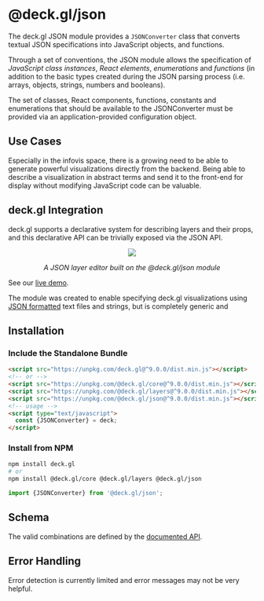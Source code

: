 # @deck.gl/json

The deck.gl JSON module provides a `JSONConverter` class that converts textual JSON specifications into JavaScript objects, and functions.

Through a set of conventions, the JSON module allows the specification of _JavaScript class instances_, _React elements_, _enumerations_ and _functions_ (in addition to the basic types created during the JSON parsing process (i.e. arrays, objects, strings, numbers and booleans).

The set of classes, React components, functions, constants and enumerations that should be available to the JSONConverter must be provided via an application-provided configuration object.

## Use Cases

Especially in the infovis space, there is a growing need to be able to generate powerful visualizations directly from the backend. Being able to describe a visualization in abstract terms and send it to the front-end for display without modifying JavaScript code can be valuable.

## deck.gl Integration

deck.gl supports a declarative system for describing layers and their props, and this declarative API can be trivially exposed via the JSON API.

<div align="center">
  <div>
    <img src="https://raw.github.com/visgl/deck.gl-data/master/images/docs/json-layers.gif" />
    <p><i>A JSON layer editor built on the @deck.gl/json module</i></p>
  </div>
</div>

See our [live demo](https://deck.gl/playground).


The module was created to enable specifying deck.gl visualizations using [JSON formatted](https://www.json.org/) text files and strings, but is completely generic and



## Installation

### Include the Standalone Bundle

```html
<script src="https://unpkg.com/deck.gl@^9.0.0/dist.min.js"></script>
<!-- or -->
<script src="https://unpkg.com/@deck.gl/core@^9.0.0/dist.min.js"></script>
<script src="https://unpkg.com/@deck.gl/layers@^9.0.0/dist.min.js"></script>
<script src="https://unpkg.com/@deck.gl/json@^9.0.0/dist.min.js"></script>
<!-- usage -->
<script type="text/javascript">
  const {JSONConverter} = deck;
</script>
```

### Install from NPM

```bash
npm install deck.gl
# or
npm install @deck.gl/core @deck.gl/layers @deck.gl/json
```

```js
import {JSONConverter} from '@deck.gl/json';
```

## Schema

The valid combinations are defined by the [documented API](./conversion-reference.md).

## Error Handling

Error detection is currently limited and error messages may not be very helpful.
